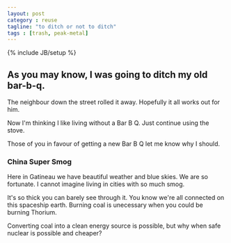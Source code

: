 ```yaml
---
layout: post
category : reuse
tagline: "to ditch or not to ditch"
tags : [trash, peak-metal]
---
```

{% include JB/setup %}

## As you may know, I was going to ditch my old bar-b-q.

The neighbour down the street rolled it away.  Hopefully it all works out for him.

Now I'm thinking I like living without a Bar B Q.  Just continue using the stove.

Those of you in favour of getting a new Bar B Q let me know why I should.

### China Super Smog

Here in Gatineau we have beautiful weather and blue skies.  We are so fortunate.  I cannot imagine living in cities with so much smog.

It's so thick you can barely see through it.  You know we're all connected on this spaceship earth.  Burning coal is unecessary when you could be burning Thorium.

Converting coal into a clean energy source is possible, but why when safe nuclear is possible and cheaper?